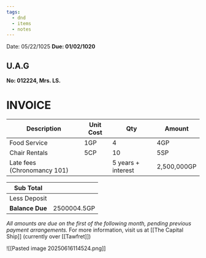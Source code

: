 ```yaml
---
tags:
  - dnd
  - items
  - notes
---
```

Date: 05/22/1025
**Due: 01/02/1020**
## U.A.G
**No: 012224, Mrs. LS.**
# **INVOICE**

| Description                 | Unit Cost | Qty                | Amount      |
| --------------------------- | --------- | ------------------ | ----------- |
| Food Service                | 1GP       | 4                  | 4GP         |
| Chair Rentals               | 5CP       | 10                 | 5SP         |
| Late fees (Chronomancy 101) |           | 5 years + interest | 2,500,000GP |

| Sub Total       |             |
| --------------- | ----------- |
| Less Deposit    |             |
| **Balance Due** | 2500004.5GP |
*All amounts are due on the first of the following month, pending previous payment arrangements.*
For more information, visit us at [[The Capital Ship]] (currently over [[Tawfret]])


![[Pasted image 20250616114524.png]] 
